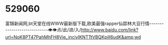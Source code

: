 # 529060
富锦新闻网,bt天堂在线WWW最新版下载,欧美最强rapper仙踪林大豆行情----------------------------👁👁点/此/进/入/http://www.baidu.com/link?url=NoK8PT47PahMhFH8Vie_jnciyIKNTTtVBQKpill6udK&amp;wd
